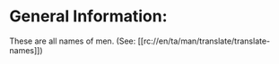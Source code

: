 # General Information:

These are all names of men. (See: [[rc://en/ta/man/translate/translate-names]])